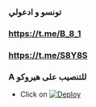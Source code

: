 ### تونسو و ادعولي
 ###  https://t.me/B_8_1     
  
  ### https://t.me/S8Y8S

### A للتنصيب على هيروكو

- Click on  [![Deploy](https://www.herokucdn.com/deploy/button.svg)](https://heroku.com/deploy?template=https://github.com/bdr/bdr886)

